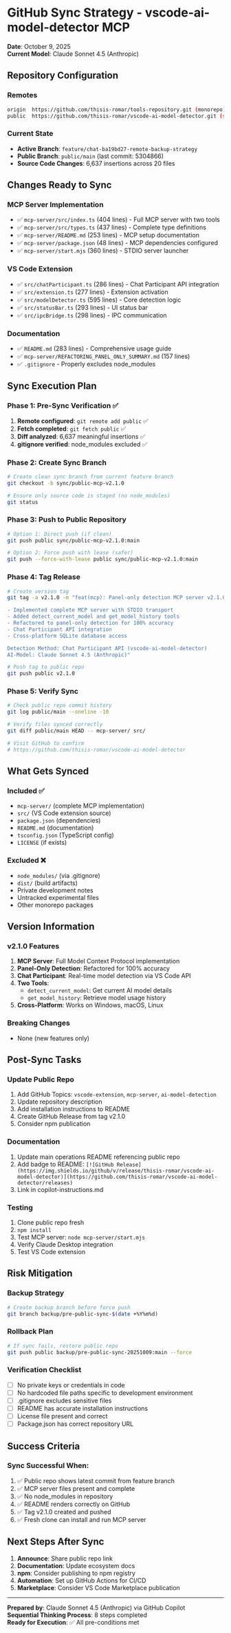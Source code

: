 # GitHub Sync Strategy - vscode-ai-model-detector MCP

**Date**: October 9, 2025  
**Current Model**: Claude Sonnet 4.5 (Anthropic)

## Repository Configuration

### Remotes
```bash
origin  https://github.com/thisis-romar/tools-repository.git (monorepo)
public  https://github.com/thisis-romar/vscode-ai-model-detector.git (standalone)
```

### Current State
- **Active Branch**: `feature/chat-ba19bd27-remote-backup-strategy`
- **Public Branch**: `public/main` (last commit: 5304866)
- **Source Code Changes**: 6,637 insertions across 20 files

## Changes Ready to Sync

### MCP Server Implementation
- ✅ `mcp-server/src/index.ts` (404 lines) - Full MCP server with two tools
- ✅ `mcp-server/src/types.ts` (437 lines) - Complete type definitions
- ✅ `mcp-server/README.md` (253 lines) - MCP setup documentation
- ✅ `mcp-server/package.json` (48 lines) - MCP dependencies configured
- ✅ `mcp-server/start.mjs` (360 lines) - STDIO server launcher

### VS Code Extension
- ✅ `src/chatParticipant.ts` (286 lines) - Chat Participant API integration
- ✅ `src/extension.ts` (277 lines) - Extension activation
- ✅ `src/modelDetector.ts` (595 lines) - Core detection logic
- ✅ `src/statusBar.ts` (293 lines) - UI status bar
- ✅ `src/ipcBridge.ts` (298 lines) - IPC communication

### Documentation
- ✅ `README.md` (283 lines) - Comprehensive usage guide
- ✅ `mcp-server/REFACTORING_PANEL_ONLY_SUMMARY.md` (157 lines)
- ✅ `.gitignore` - Properly excludes node_modules

## Sync Execution Plan

### Phase 1: Pre-Sync Verification ✅
1. **Remote configured**: `git remote add public` ✅
2. **Fetch completed**: `git fetch public` ✅
3. **Diff analyzed**: 6,637 meaningful insertions ✅
4. **gitignore verified**: node_modules excluded ✅

### Phase 2: Create Sync Branch
```bash
# Create clean sync branch from current feature branch
git checkout -b sync/public-mcp-v2.1.0

# Ensure only source code is staged (no node_modules)
git status
```

### Phase 3: Push to Public Repository
```bash
# Option 1: Direct push (if clean)
git push public sync/public-mcp-v2.1.0:main

# Option 2: Force push with lease (safer)
git push --force-with-lease public sync/public-mcp-v2.1.0:main
```

### Phase 4: Tag Release
```bash
# Create version tag
git tag -a v2.1.0 -m "feat(mcp): Panel-only detection MCP server v2.1.0

- Implemented complete MCP server with STDIO transport
- Added detect_current_model and get_model_history tools
- Refactored to panel-only detection for 100% accuracy
- Chat Participant API integration
- Cross-platform SQLite database access

Detection Method: Chat Participant API (vscode-ai-model-detector)
AI-Model: Claude Sonnet 4.5 (Anthropic)"

# Push tag to public repo
git push public v2.1.0
```

### Phase 5: Verify Sync
```bash
# Check public repo commit history
git log public/main --oneline -10

# Verify files synced correctly
git diff public/main HEAD -- mcp-server/ src/

# Visit GitHub to confirm
# https://github.com/thisis-romar/vscode-ai-model-detector
```

## What Gets Synced

### Included ✅
- `mcp-server/` (complete MCP implementation)
- `src/` (VS Code extension source)
- `package.json` (dependencies)
- `README.md` (documentation)
- `tsconfig.json` (TypeScript config)
- `LICENSE` (if exists)

### Excluded ❌
- `node_modules/` (via .gitignore)
- `dist/` (build artifacts)
- Private development notes
- Untracked experimental files
- Other monorepo packages

## Version Information

### v2.1.0 Features
1. **MCP Server**: Full Model Context Protocol implementation
2. **Panel-Only Detection**: Refactored for 100% accuracy
3. **Chat Participant**: Real-time model detection via VS Code API
4. **Two Tools**:
   - `detect_current_model`: Get current AI model details
   - `get_model_history`: Retrieve model usage history
5. **Cross-Platform**: Works on Windows, macOS, Linux

### Breaking Changes
- None (new features only)

## Post-Sync Tasks

### Update Public Repo
1. Add GitHub Topics: `vscode-extension`, `mcp-server`, `ai-model-detection`
2. Update repository description
3. Add installation instructions to README
4. Create GitHub Release from tag v2.1.0
5. Consider npm publication

### Documentation
1. Update main operations README referencing public repo
2. Add badge to README: `[![GitHub Release](https://img.shields.io/github/v/release/thisis-romar/vscode-ai-model-detector)](https://github.com/thisis-romar/vscode-ai-model-detector/releases)`
3. Link in copilot-instructions.md

### Testing
1. Clone public repo fresh
2. `npm install`
3. Test MCP server: `node mcp-server/start.mjs`
4. Verify Claude Desktop integration
5. Test VS Code extension

## Risk Mitigation

### Backup Strategy
```bash
# Create backup branch before force push
git branch backup/pre-public-sync-$(date +%Y%m%d)
```

### Rollback Plan
```bash
# If sync fails, restore public repo
git push public backup/pre-public-sync-20251009:main --force
```

### Verification Checklist
- [ ] No private keys or credentials in code
- [ ] No hardcoded file paths specific to development environment
- [ ] .gitignore excludes sensitive files
- [ ] README has accurate installation instructions
- [ ] License file present and correct
- [ ] Package.json has correct repository URL

## Success Criteria

### Sync Successful When:
1. ✅ Public repo shows latest commit from feature branch
2. ✅ MCP server files present and complete
3. ✅ No node_modules in repository
4. ✅ README renders correctly on GitHub
5. ✅ Tag v2.1.0 created and pushed
6. ✅ Fresh clone can install and run MCP server

## Next Steps After Sync

1. **Announce**: Share public repo link
2. **Documentation**: Update ecosystem docs
3. **npm**: Consider publishing to npm registry
4. **Automation**: Set up GitHub Actions for CI/CD
5. **Marketplace**: Consider VS Code Marketplace publication

---

**Prepared by**: Claude Sonnet 4.5 (Anthropic) via GitHub Copilot  
**Sequential Thinking Process**: 8 steps completed  
**Ready for Execution**: ✅ All pre-conditions met
